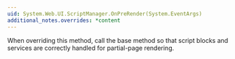 ```yaml
---
uid: System.Web.UI.ScriptManager.OnPreRender(System.EventArgs)
additional_notes.overrides: *content
---
```


<p>When overriding this method, call the base <xref href="System.Web.UI.ScriptManager.OnPreRender(System.EventArgs)"></xref> method so that script blocks and services are correctly handled for partial-page rendering.</p>


